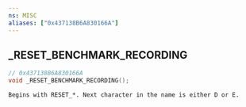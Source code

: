 ```yaml
---
ns: MISC
aliases: ["0x437138B6A830166A"]
---
```

## _RESET_BENCHMARK_RECORDING

```c
// 0x437138B6A830166A
void _RESET_BENCHMARK_RECORDING();
```

```
Begins with RESET_*. Next character in the name is either D or E.
```

